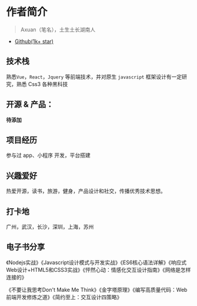 # 作者简介

>Axuan（笔名），土生土长湖南人
- [Github(1k+ star)](https://github.com/Axuan105)

## 技术栈

熟悉`Vue`，`React`，`Jquery` 等前端技术，并对原生 `javascript` 框架设计有一定研究，熟悉 Css3 各种黑科技

## 开源 & 产品：

**待添加**

## 项目经历

参与过 app、小程序 开发，平台搭建
## 兴趣爱好

热爱开源，读书，旅游，健身，产品设计和社交，传播优秀技术思想。

## 打卡地

广州，武汉，长沙，深圳，上海，苏州


## 电子书分享

《Nodejs实战》《Javascript设计模式与开发实战》《ES6核心语法详解》《响应式Web设计+HTML5和CSS3实战》《怦然心动：情感化交互设计指南》《网络是怎样连接的》

《不要让我思考Don't Make Me Think》《金字塔原理》《编写高质量代码：Web前端开发修炼之道》《简约至上：交互设计四策略》
